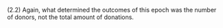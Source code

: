 
(2.2) Again, what determined the outcomes of this epoch was the number of donors, not the total amount of donations.
